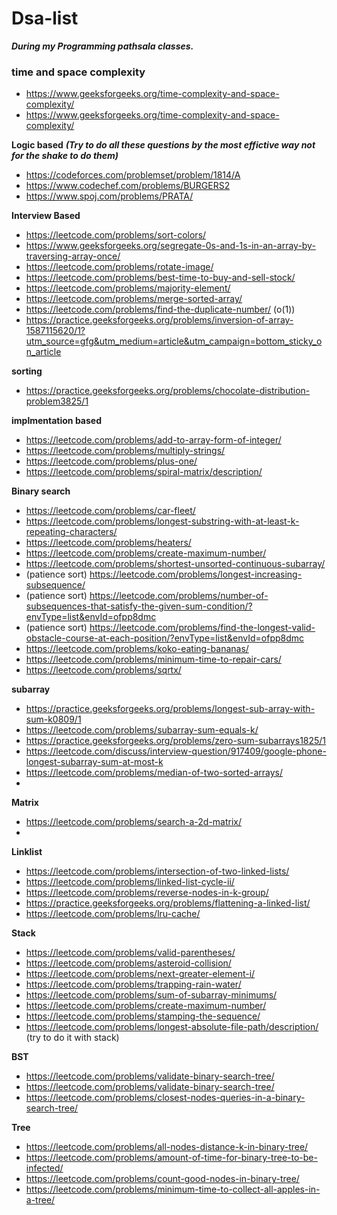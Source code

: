 # Dsa-list
***During my Programming pathsala classes.***
### time and space complexity 
- https://www.geeksforgeeks.org/time-complexity-and-space-complexity/
- https://www.geeksforgeeks.org/time-complexity-and-space-complexity/

**Logic based**
***(Try to do all these questions by the most effictive way not for the shake to do them)***
- https://codeforces.com/problemset/problem/1814/A
- https://www.codechef.com/problems/BURGERS2
- https://www.spoj.com/problems/PRATA/

**Interview Based**
- https://leetcode.com/problems/sort-colors/
- https://www.geeksforgeeks.org/segregate-0s-and-1s-in-an-array-by-traversing-array-once/
- https://leetcode.com/problems/rotate-image/
- https://leetcode.com/problems/best-time-to-buy-and-sell-stock/
- https://leetcode.com/problems/majority-element/
- https://leetcode.com/problems/merge-sorted-array/
- https://leetcode.com/problems/find-the-duplicate-number/  (o(1))
- https://practice.geeksforgeeks.org/problems/inversion-of-array-1587115620/1?utm_source=gfg&utm_medium=article&utm_campaign=bottom_sticky_on_article


**sorting**
- https://practice.geeksforgeeks.org/problems/chocolate-distribution-problem3825/1
  
**implmentation based**
- https://leetcode.com/problems/add-to-array-form-of-integer/
- https://leetcode.com/problems/multiply-strings/
- https://leetcode.com/problems/plus-one/
- https://leetcode.com/problems/spiral-matrix/description/

**Binary search**
- https://leetcode.com/problems/car-fleet/
- https://leetcode.com/problems/longest-substring-with-at-least-k-repeating-characters/
- https://leetcode.com/problems/heaters/
- https://leetcode.com/problems/create-maximum-number/
- https://leetcode.com/problems/shortest-unsorted-continuous-subarray/
- (patience sort) https://leetcode.com/problems/longest-increasing-subsequence/
-  (patience sort) https://leetcode.com/problems/number-of-subsequences-that-satisfy-the-given-sum-condition/?envType=list&envId=ofpp8dmc
- (patience sort) https://leetcode.com/problems/find-the-longest-valid-obstacle-course-at-each-position/?envType=list&envId=ofpp8dmc
- https://leetcode.com/problems/koko-eating-bananas/
- https://leetcode.com/problems/minimum-time-to-repair-cars/
- https://leetcode.com/problems/sqrtx/


**subarray**
- https://practice.geeksforgeeks.org/problems/longest-sub-array-with-sum-k0809/1
- https://leetcode.com/problems/subarray-sum-equals-k/
- https://practice.geeksforgeeks.org/problems/zero-sum-subarrays1825/1
- https://leetcode.com/discuss/interview-question/917409/google-phone-longest-subarray-sum-at-most-k
- https://leetcode.com/problems/median-of-two-sorted-arrays/
- 

**Matrix**
- https://leetcode.com/problems/search-a-2d-matrix/
- 




**Linklist**
- https://leetcode.com/problems/intersection-of-two-linked-lists/
- https://leetcode.com/problems/linked-list-cycle-ii/
- https://leetcode.com/problems/reverse-nodes-in-k-group/
- https://practice.geeksforgeeks.org/problems/flattening-a-linked-list/
- https://leetcode.com/problems/lru-cache/

**Stack**
- https://leetcode.com/problems/valid-parentheses/
- https://leetcode.com/problems/asteroid-collision/
- https://leetcode.com/problems/next-greater-element-i/
- https://leetcode.com/problems/trapping-rain-water/
- https://leetcode.com/problems/sum-of-subarray-minimums/
- https://leetcode.com/problems/create-maximum-number/
- https://leetcode.com/problems/stamping-the-sequence/
- https://leetcode.com/problems/longest-absolute-file-path/description/ (try to do it with stack)



**BST**
- https://leetcode.com/problems/validate-binary-search-tree/
- https://leetcode.com/problems/validate-binary-search-tree/
- https://leetcode.com/problems/closest-nodes-queries-in-a-binary-search-tree/

**Tree**
-  https://leetcode.com/problems/all-nodes-distance-k-in-binary-tree/
- https://leetcode.com/problems/amount-of-time-for-binary-tree-to-be-infected/
- https://leetcode.com/problems/count-good-nodes-in-binary-tree/
- https://leetcode.com/problems/minimum-time-to-collect-all-apples-in-a-tree/